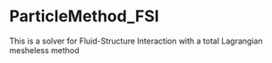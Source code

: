 # ParticleMethod_FSI
This is a solver for Fluid-Structure Interaction with a total Lagrangian mesheless method
